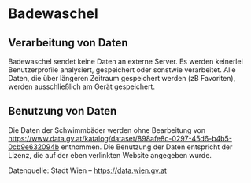 # Badewaschel

## Verarbeitung von Daten

Badewaschel sendet keine Daten an externe Server. Es werden keinerlei Benutzerprofile analysiert, gespeichert oder sonstwie verarbeitet. Alle Daten, die über längeren Zeitraum gespeichert werden (zB Favoriten), werden ausschließlich am Gerät gespeichert. 

## Benutzung von Daten

Die Daten der Schwimmbäder werden ohne Bearbeitung von https://www.data.gv.at/katalog/dataset/898afe8c-0297-45d6-b4b5-0cb9e632094b entnommen. Die Benutzung der Daten entspricht der Lizenz, die auf der eben verlinkten Website angegeben wurde. 

Datenquelle: Stadt Wien – https://data.wien.gv.at
